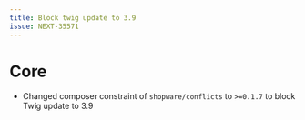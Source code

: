 ```yaml
---
title: Block twig update to 3.9
issue: NEXT-35571
---
```


# Core

* Changed composer constraint of `shopware/conflicts` to `>=0.1.7` to block Twig update to 3.9
